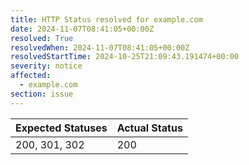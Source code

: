 ```yaml
---
title: HTTP Status resolved for example.com
date: 2024-11-07T08:41:05+00:00Z
resolved: True
resolvedWhen: 2024-11-07T08:41:05+00:00Z
resolvedStartTime: 2024-10-25T21:09:43.191474+00:00
severity: notice
affected:
  - example.com
section: issue
---
```


| Expected Statuses | Actual Status  |
|-------------------|----------------|
| 200, 301, 302 | 200 |
